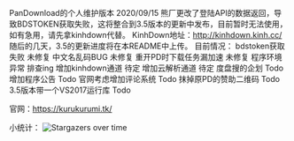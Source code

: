 PanDownload的个人维护版本
2020/09/15
熊厂更改了登陆API的数据返回，导致BDSTOKEN获取失败，这将整合到3.5版本的更新中发布，目前暂时无法使用，如有急用，请先拿kinhdown代替。
KinhDown地址：<http://kinhdown.kinh.cc/>
随后的几天，3.5的更新进度将在本README中上传。
目前情况：
bdstoken获取失败 未修复
中文名乱码BUG 未修复
重开PD时下载任务漏加速 未修复
程序环境异常 排查ing
增加kinhdown通道 待定
增加云解析通道 待定
度盘搜的企划 Todo
增加程序公告 Todo
官网考虑增加评论系统 Todo
抹掉原PD的赞助二维码 Todo
3.5版本带一个VS2017运行库 Todo

官网：<https://kurukurumi.tk/>

小统计：
![Stargazers over time](https://starchart.cc/PanDownloadServer/Server.svg)
